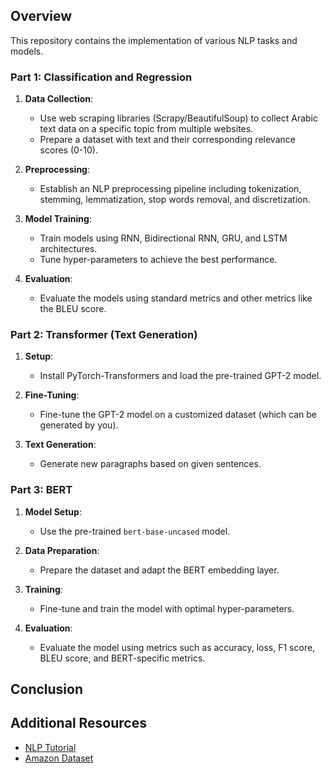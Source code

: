 ## Overview
This repository contains the implementation of various NLP tasks and models.

### Part 1: Classification and Regression

1. **Data Collection**:
   - Use web scraping libraries (Scrapy/BeautifulSoup) to collect Arabic text data on a specific topic from multiple websites.
   - Prepare a dataset with text and their corresponding relevance scores (0-10).

2. **Preprocessing**:
   - Establish an NLP preprocessing pipeline including tokenization, stemming, lemmatization, stop words removal, and discretization.

3. **Model Training**:
   - Train models using RNN, Bidirectional RNN, GRU, and LSTM architectures.
   - Tune hyper-parameters to achieve the best performance.

4. **Evaluation**:
   - Evaluate the models using standard metrics and other metrics like the BLEU score.

### Part 2: Transformer (Text Generation)

1. **Setup**:
   - Install PyTorch-Transformers and load the pre-trained GPT-2 model.

2. **Fine-Tuning**:
   - Fine-tune the GPT-2 model on a customized dataset (which can be generated by you).

3. **Text Generation**:
   - Generate new paragraphs based on given sentences.

### Part 3: BERT

1. **Model Setup**:
   - Use the pre-trained `bert-base-uncased` model.

2. **Data Preparation**:
   - Prepare the dataset and adapt the BERT embedding layer.

3. **Training**:
   - Fine-tune and train the model with optimal hyper-parameters.

4. **Evaluation**:
   - Evaluate the model using metrics such as accuracy, loss, F1 score, BLEU score, and BERT-specific metrics.

## Conclusion
  
## Additional Resources

- [NLP Tutorial](https://gist.github.com/mf1024/3df214d2f17f3dcc56450ddf0d5a4cd7)
- [Amazon Dataset](https://nijianmo.github.io/amazon/index.html)

